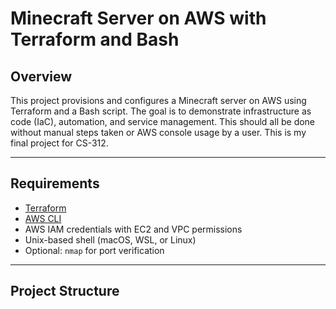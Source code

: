 # Minecraft Server on AWS with Terraform and Bash

## Overview
This project provisions and configures a Minecraft server on AWS using Terraform and a Bash script. The goal is to demonstrate infrastructure as code (IaC), automation, and service management. This should all be done without manual steps taken or AWS console usage by a user. This is my final project for CS-312.

---

## Requirements

- [Terraform](https://developer.hashicorp.com/terraform/install)
- [AWS CLI](https://docs.aws.amazon.com/cli/latest/userguide/getting-started-install.html)
- AWS IAM credentials with EC2 and VPC permissions
- Unix-based shell (macOS, WSL, or Linux)
- Optional: `nmap` for port verification

---

## Project Structure
